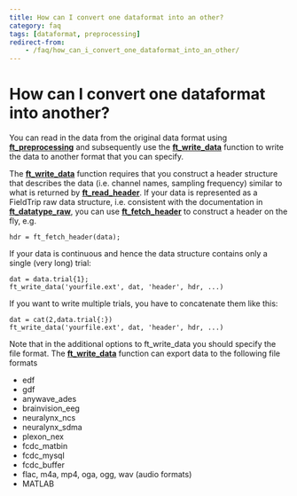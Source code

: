 ```yaml
---
title: How can I convert one dataformat into an other?
category: faq
tags: [dataformat, preprocessing]
redirect-from:
    - /faq/how_can_i_convert_one_dataformat_into_an_other/
---
```


# How can I convert one dataformat into another?

You can read in the data from the original data format using **[ft_preprocessing](/reference/ft_preprocessing)** and subsequently use the **[ft_write_data](/reference/fileio/ft_write_data)** function to write the data to another format that you can specify.

The **[ft_write_data](/reference/fileio/ft_write_data)** function requires that you construct a header structure that describes the data (i.e. channel names, sampling frequency) similar to what is returned by **[ft_read_header](/reference/fileio/ft_read_header)**. If your data is represented as a FieldTrip raw data structure, i.e. consistent with the documentation in **[ft_datatype_raw](/reference/utilities/ft_datatype_raw)**, you can use **[ft_fetch_header](/reference/utilities/ft_fetch_header)** to construct a header on the fly, e.g.

    hdr = ft_fetch_header(data);

If your data is continuous and hence the data structure contains only a single (very long) trial:

    dat = data.trial{1};
    ft_write_data('yourfile.ext', dat, 'header', hdr, ...)

If you want to write multiple trials, you have to concatenate them like this:

    dat = cat(2,data.trial{:})
    ft_write_data('yourfile.ext', dat, 'header', hdr, ...)

Note that in the additional options to ft_write_data you should specify the file format. The **[ft_write_data](/reference/fileio/ft_write_data)** function can export data to the following file formats

- edf
- gdf
- anywave_ades
- brainvision_eeg
- neuralynx_ncs
- neuralynx_sdma
- plexon_nex
- fcdc_matbin
- fcdc_mysql
- fcdc_buffer
- flac, m4a, mp4, oga, ogg, wav (audio formats)
- MATLAB
